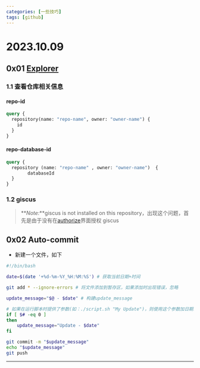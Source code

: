 ```yaml
---
categories: [一些技巧]
tags: [github]
---
```


# 2023.10.09

## 0x01 [Explorer](https://docs.github.com/en/graphql/overview/explorer)

### 1.1 查看仓库相关信息

#### repo-id

```graphql
query {
  repository(name: "repo-name", owner: "owner-name") {
    id
  }
}
```

#### repo-database-id

```graphql
query {
  repository (name: "repo-name" , owner: "owner-name")  {
        databaseId
  }
}
```

### 1.2 giscus

> **_Note:_**giscus is not installed on this repository，出现这个问题，首先是由于没有在[authorize](https://github.com/apps/giscus)界面授权 giscus

## 0x02 Auto-commit

- 新建一个文件，如下

```bash
#!/bin/bash

date=$(date '+%d-%m-%Y_%H:%M:%S') # 获取当前日期+时间

git add * --ignore-errors # 将文件添加到暂存区，如果添加时出现错误，忽略

update_message="$@ - $date" # 构建update_message

# 如果在运行脚本时提供了参数(如：./script.sh "My Update")，则使用这个参数加日期来构建这个消息，如果没有则使用“Update-$date”
if [ $# -eq 0 ]
then
    update_message="Update - $date"
fi

git commit -m "$update_message"
echo "$update_message"
git push
```

---
